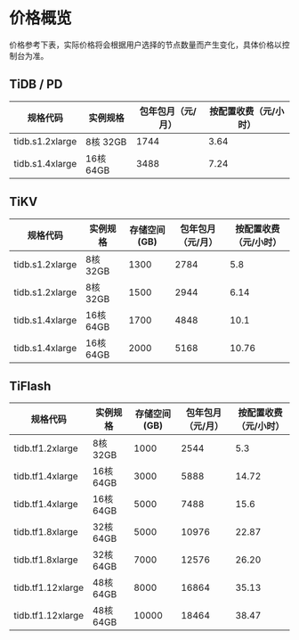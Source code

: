 # 价格概览
价格参考下表，实际价格将会根据用户选择的节点数量而产生变化，具体价格以控制台为准。

## TiDB / PD
|规格代码|实例规格|包年包月（元/月）|按配置收费（元/小时）|
|---|---|---|---|
|tidb.s1.2xlarge|8核 32GB|1744|3.64|
|tidb.s1.4xlarge|16核 64GB|3488|7.24|


## TiKV
|规格代码|实例规格|存储空间(GB)|包年包月（元/月）|按配置收费（元/小时）|
|---|---|---|---|---|
|tidb.s1.2xlarge|8核 32GB|1300|2784|5.8|
|tidb.s1.2xlarge|8核 32GB|1500|2944|6.14|
|tidb.s1.4xlarge|16核 64GB|1700|4848|10.1|
|tidb.s1.4xlarge|16核 64GB|2000|5168|10.76|

## TiFlash
|规格代码|实例规格|存储空间(GB)|包年包月（元/月）|按配置收费（元/小时）|
|---|---|---|---|---|
|tidb.tf1.2xlarge|8核   32GB|1000| 2544|5.3   |
|tidb.tf1.4xlarge|16核  64GB|3000| 5888|14.72 |
|tidb.tf1.4xlarge|16核  64GB|5000| 7488|15.6  |
|tidb.tf1.8xlarge|32核  64GB|5000| 10976|22.87|
|tidb.tf1.8xlarge|32核  64GB|7000| 12576|26.20|
|tidb.tf1.12xlarge|48核 64GB|8000| 16864|35.13|
|tidb.tf1.12xlarge|48核 64GB|10000|18464|38.47|
